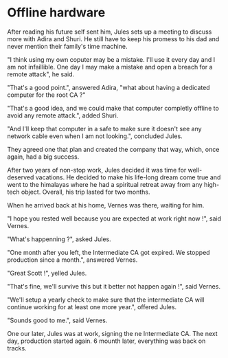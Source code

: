 # Offline hardware

After reading his future self sent him, Jules sets up a meeting to discuss more with Adira and Shuri.
He still have to keep his promess to his dad and never mention their family's time machine.

"I think using my own coputer may be a mistake. I'll use it every day and I am not infaillible. One day I may make a mistake and open a breach for a remote attack", he said.

"That's a good point.", answered Adira, "what about having a dedicated computer for the root CA ?"

"That's a good idea, and we could make that computer completly offline to avoid any remote attack.", added Shuri.

"And I'll keep that computer in a safe to make sure it doesn't see any network cable even when I am not looking.", concluded Jules.

They agreed one that plan and created the company that way, which, once again, had a big success.

After two years of non-stop work, Jules decided it was time for well-deserved vacations.
He decided to make his life-long dream come true and went to the himalayas where he had a spiritual retreat away from any high-tech object.
Overall, his trip lasted for two months.

When he arrived back at his home, Vernes was there, waiting for him.

"I hope you rested well because you are expected at work right now !", said Vernes.

"What's happenning ?", asked Jules.

"One month after you left, the Intermediate CA got expired. We stopped production since a month.", answered Vernes.

"Great Scott !", yelled Jules.

"That's fine, we'll survive this but it better not happen again !", said Vernes.

"We'll setup a yearly check to make sure that the intermediate CA will continue working for at least one more year.", offered Jules.

"Sounds good to me.", said Vernes.

One our later, Jules was at work, signing the ne Intermediate CA. The next day, production started again. 6 mounth later, everything was back on tracks.
